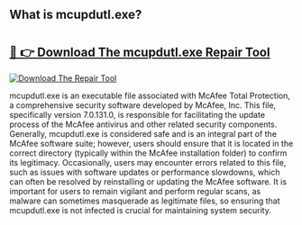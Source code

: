 ## What is mcupdutl.exe? 

# <h2><a href="https://exedetect.com/download.php?mcupdutl.exe">🔗 👉 Download The mcupdutl.exe Repair Tool</a></h2>

[![Download The Repair Tool](https://exedetect.com/download-button.jpg)](https://exedetect.com/download.php?mcupdutl.exe)

mcupdutl.exe is an executable file associated with McAfee Total Protection, a comprehensive security software developed by McAfee, Inc. This file, specifically version 7.0.131.0, is responsible for facilitating the update process of the McAfee antivirus and other related security components. Generally, mcupdutl.exe is considered safe and is an integral part of the McAfee software suite; however, users should ensure that it is located in the correct directory (typically within the McAfee installation folder) to confirm its legitimacy. Occasionally, users may encounter errors related to this file, such as issues with software updates or performance slowdowns, which can often be resolved by reinstalling or updating the McAfee software. It is important for users to remain vigilant and perform regular scans, as malware can sometimes masquerade as legitimate files, so ensuring that mcupdutl.exe is not infected is crucial for maintaining system security.